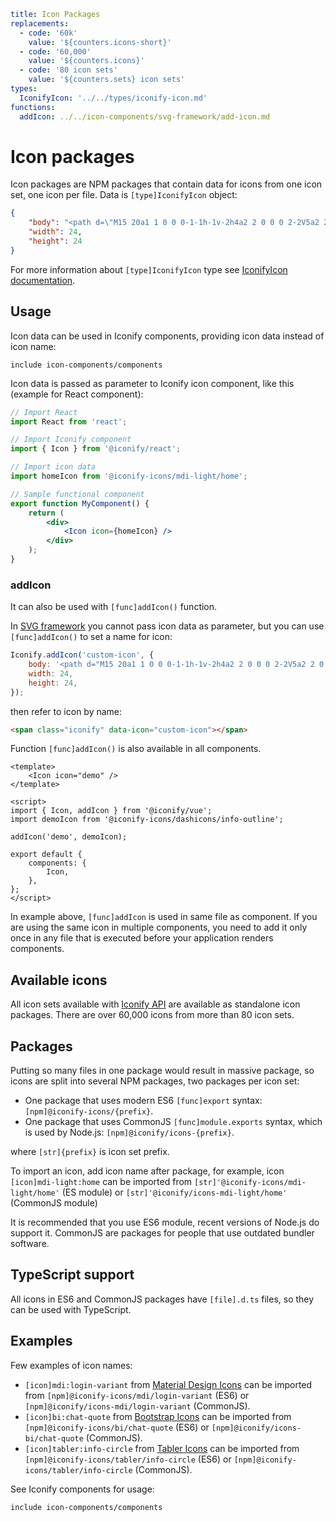 ```yaml
title: Icon Packages
replacements:
  - code: '60k'
    value: '${counters.icons-short}'
  - code: '60,000'
    value: '${counters.icons}'
  - code: '80 icon sets'
    value: '${counters.sets} icon sets'
types:
  IconifyIcon: '../../types/iconify-icon.md'
functions:
  addIcon: ../../icon-components/svg-framework/add-icon.md
```

# Icon packages

Icon packages are NPM packages that contain data for icons from one icon set, one icon per file. Data is `[type]IconifyIcon` object:

```json
{
	"body": "<path d=\"M15 20a1 1 0 0 0-1-1h-1v-2h4a2 2 0 0 0 2-2V5a2 2 0 0 0-2-2H7a2 2 0 0 0-2 2v10a2 2 0 0 0 2 2h4v2h-1a1 1 0 0 0-1 1H2v2h7a1 1 0 0 0 1 1h4a1 1 0 0 0 1-1h7v-2h-7m-8-5V5h10v10H7z\" fill=\"currentColor\"/>",
	"width": 24,
	"height": 24
}
```

For more information about `[type]IconifyIcon` type see [IconifyIcon documentation](../../types/iconify-icon.md).

## Usage

Icon data can be used in Iconify components, providing icon data instead of icon name:

`include icon-components/components`

Icon data is passed as parameter to Iconify icon component, like this (example for React component):

```jsx
// Import React
import React from 'react';

// Import Iconify component
import { Icon } from '@iconify/react';

// Import icon data
import homeIcon from '@iconify-icons/mdi-light/home';

// Sample functional component
export function MyComponent() {
	return (
		<div>
			<Icon icon={homeIcon} />
		</div>
	);
}
```

### addIcon

It can also be used with `[func]addIcon()` function.

In [SVG framework](../../icon-components/svg-framework/index.md) you cannot pass icon data as parameter, but you can use `[func]addIcon()` to set a name for icon:

```js
Iconify.addIcon('custom-icon', {
	body: '<path d="M15 20a1 1 0 0 0-1-1h-1v-2h4a2 2 0 0 0 2-2V5a2 2 0 0 0-2-2H7a2 2 0 0 0-2 2v10a2 2 0 0 0 2 2h4v2h-1a1 1 0 0 0-1 1H2v2h7a1 1 0 0 0 1 1h4a1 1 0 0 0 1-1h7v-2h-7m-8-5V5h10v10H7z" fill="currentColor"/>',
	width: 24,
	height: 24,
});
```

then refer to icon by name:

```html
<span class="iconify" data-icon="custom-icon"></span>
```

Function `[func]addIcon()` is also available in all components.

```vue
<template>
	<Icon icon="demo" />
</template>

<script>
import { Icon, addIcon } from '@iconify/vue';
import demoIcon from '@iconify-icons/dashicons/info-outline';

addIcon('demo', demoIcon);

export default {
	components: {
		Icon,
	},
};
</script>
```

In example above, `[func]addIcon` is used in same file as component. If you are using the same icon in multiple components, you need to add it only once in any file that is executed before your application renders components.

## Available icons

All icon sets available with [Iconify API](../api/index.md) are available as standalone icon packages. There are over 60,000 icons from more than 80 icon sets.

## Packages

Putting so many files in one package would result in massive package, so icons are split into several NPM packages, two packages per icon set:

- One package that uses modern ES6 `[func]export` syntax: `[npm]@iconify-icons/{prefix}`.
- One package that uses CommonJS `[func]module.exports` syntax, which is used by Node.js: `[npm]@iconify/icons-{prefix}`.

where `[str]{prefix}` is icon set prefix.

To import an icon, add icon name after package, for example, icon `[icon]mdi-light:home` can be imported from `[str]'@iconify-icons/mdi-light/home'` (ES module) or `[str]'@iconify/icons-mdi-light/home'` (CommonJS module)

It is recommended that you use ES6 module, recent versions of Node.js do support it. CommonJS are packages for people that use outdated bundler software.

## TypeScript support

All icons in ES6 and CommonJS packages have `[file].d.ts` files, so they can be used with TypeScript.

## Examples

Few examples of icon names:

- `[icon]mdi:login-variant` from [Material Design Icons](https://iconify.design/icon-sets/mdi/) can be imported from `[npm]@iconify-icons/mdi/login-variant` (ES6) or `[npm]@iconify/icons-mdi/login-variant` (CommonJS).
- `[icon]bi:chat-quote` from [Bootstrap Icons](https://iconify.design/icon-sets/bi/) can be imported from `[npm]@iconify-icons/bi/chat-quote` (ES6) or `[npm]@iconify/icons-bi/chat-quote` (CommonJS).
- `[icon]tabler:info-circle` from [Tabler Icons](https://iconify.design/icon-sets/tabler/) can be imported from `[npm]@iconify-icons/tabler/info-circle` (ES6) or `[npm]@iconify-icons/tabler/info-circle` (CommonJS).

See Iconify components for usage:

`include icon-components/components`

